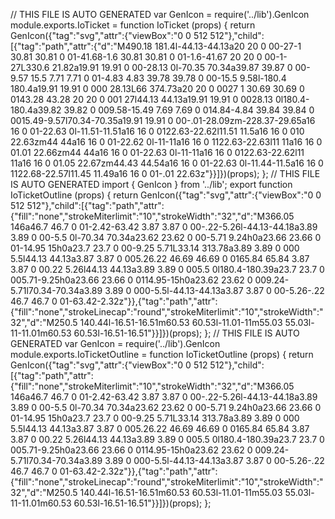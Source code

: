 // THIS FILE IS AUTO GENERATED
var GenIcon = require('../lib').GenIcon
module.exports.IoTicket = function IoTicket (props) {
  return GenIcon({"tag":"svg","attr":{"viewBox":"0 0 512 512"},"child":[{"tag":"path","attr":{"d":"M490.18 181.4l-44.13-44.13a20 20 0 00-27-1 30.81 30.81 0 01-41.68-1.6 30.81 30.81 0 01-1.6-41.67 20 20 0 00-1-27L330.6 21.82a19.91 19.91 0 00-28.13 0l-70.35 70.34a39.87 39.87 0 00-9.57 15.5 7.71 7.71 0 01-4.83 4.83 39.78 39.78 0 00-15.5 9.58l-180.4 180.4a19.91 19.91 0 000 28.13L66 374.73a20 20 0 0027 1 30.69 30.69 0 0143.28 43.28 20 20 0 001 27l44.13 44.13a19.91 19.91 0 0028.13 0l180.4-180.4a39.82 39.82 0 009.58-15.49 7.69 7.69 0 014.84-4.84 39.84 39.84 0 0015.49-9.57l70.34-70.35a19.91 19.91 0 00-.01-28.09zm-228.37-29.65a16 16 0 01-22.63 0l-11.51-11.51a16 16 0 0122.63-22.62l11.51 11.5a16 16 0 010 22.63zm44 44a16 16 0 01-22.62 0l-11-11a16 16 0 1122.63-22.63l11 11a16 16 0 01.01 22.66zm44 44a16 16 0 01-22.63 0l-11-11a16 16 0 0122.63-22.62l11 11a16 16 0 01.05 22.67zm44.43 44.54a16 16 0 01-22.63 0l-11.44-11.5a16 16 0 1122.68-22.57l11.45 11.49a16 16 0 01-.01 22.63z"}}]})(props);
};
                                                                                                                                                                                                                                                                                                                                                                                                                                                                                                                                                                                                                                                                                                                                                                                                                                                                                                                                                                                                                                                                                                                                                                                                                                                                                                                                                                                                                                                                                                                                                                                                                                                                                                                                                                                                                                                                                                                                                                                                                                                                                                                                                                                                                                                                                                                                                                                                                                                                                                                                                                                                                                                                                                                                                                                                                                                                                                                                                                                                                                                                                                       // THIS FILE IS AUTO GENERATED
import { GenIcon } from '../lib';
export function IoTicketOutline (props) {
  return GenIcon({"tag":"svg","attr":{"viewBox":"0 0 512 512"},"child":[{"tag":"path","attr":{"fill":"none","strokeMiterlimit":"10","strokeWidth":"32","d":"M366.05 146a46.7 46.7 0 01-2.42-63.42 3.87 3.87 0 00-.22-5.26l-44.13-44.18a3.89 3.89 0 00-5.5 0l-70.34 70.34a23.62 23.62 0 00-5.71 9.24h0a23.66 23.66 0 01-14.95 15h0a23.7 23.7 0 00-9.25 5.71L33.14 313.78a3.89 3.89 0 000 5.5l44.13 44.13a3.87 3.87 0 005.26.22 46.69 46.69 0 0165.84 65.84 3.87 3.87 0 00.22 5.26l44.13 44.13a3.89 3.89 0 005.5 0l180.4-180.39a23.7 23.7 0 005.71-9.25h0a23.66 23.66 0 0114.95-15h0a23.62 23.62 0 009.24-5.71l70.34-70.34a3.89 3.89 0 000-5.5l-44.13-44.13a3.87 3.87 0 00-5.26-.22 46.7 46.7 0 01-63.42-2.32z"}},{"tag":"path","attr":{"fill":"none","strokeLinecap":"round","strokeMiterlimit":"10","strokeWidth":"32","d":"M250.5 140.44l-16.51-16.51m60.53 60.53l-11.01-11m55.03 55.03l-11-11.01m60.53 60.53l-16.51-16.51"}}]})(props);
};
                                                                                                                                                                                                                                                                                                                                                                                                                                                                                                                                                                                                                                                                                                                                                                                                                                                                                                                                                                                                                                                                                                                                                                                                                                                                                                                                                                                                                                                                                                                                                                                                                                                                                                                                                                                                                                                                                                                                                                                                                                                                                                                                                                                                                                                                                                                                                                                                                                                                                                                                                                                                                                                                                                                                                                                                                                                                                                                                                                                                                                                                                                                                                                                                        // THIS FILE IS AUTO GENERATED
var GenIcon = require('../lib').GenIcon
module.exports.IoTicketOutline = function IoTicketOutline (props) {
  return GenIcon({"tag":"svg","attr":{"viewBox":"0 0 512 512"},"child":[{"tag":"path","attr":{"fill":"none","strokeMiterlimit":"10","strokeWidth":"32","d":"M366.05 146a46.7 46.7 0 01-2.42-63.42 3.87 3.87 0 00-.22-5.26l-44.13-44.18a3.89 3.89 0 00-5.5 0l-70.34 70.34a23.62 23.62 0 00-5.71 9.24h0a23.66 23.66 0 01-14.95 15h0a23.7 23.7 0 00-9.25 5.71L33.14 313.78a3.89 3.89 0 000 5.5l44.13 44.13a3.87 3.87 0 005.26.22 46.69 46.69 0 0165.84 65.84 3.87 3.87 0 00.22 5.26l44.13 44.13a3.89 3.89 0 005.5 0l180.4-180.39a23.7 23.7 0 005.71-9.25h0a23.66 23.66 0 0114.95-15h0a23.62 23.62 0 009.24-5.71l70.34-70.34a3.89 3.89 0 000-5.5l-44.13-44.13a3.87 3.87 0 00-5.26-.22 46.7 46.7 0 01-63.42-2.32z"}},{"tag":"path","attr":{"fill":"none","strokeLinecap":"round","strokeMiterlimit":"10","strokeWidth":"32","d":"M250.5 140.44l-16.51-16.51m60.53 60.53l-11.01-11m55.03 55.03l-11-11.01m60.53 60.53l-16.51-16.51"}}]})(props);
};
                                                                                                                                                                                                                                                                                                                                                                                                                                                                                                                                                                                                                                                                                                                                                                                                                                                                                                                                                                                                                                                                                                                                                                                                                                                                                                                                                                                                                                                                                                                                                                                                                                                                                                                                                                                                                                                                                                                                                                                                                                                                                                                                                                                                                                                                                                                                                                                                                                                                                                                                                                                                                                                                                                                                                                                                                                                                                                                                              